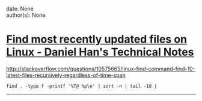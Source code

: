 
date: None  
author(s): None  

# [Find most recently updated files on Linux - Daniel Han's Technical Notes](https://sites.google.com/site/xiangyangsite/home/technical-tips/linux-unix/common-tips/find-most-recently-updated-files-on-linux)

http://stackoverflow.com/questions/10575665/linux-find-command-find-10-latest-files-recursively-regardless-of-time-span  

    
    
    find . -type f -printf '%T@ %p\n' | sort -n | tail -10 |  
  
---

